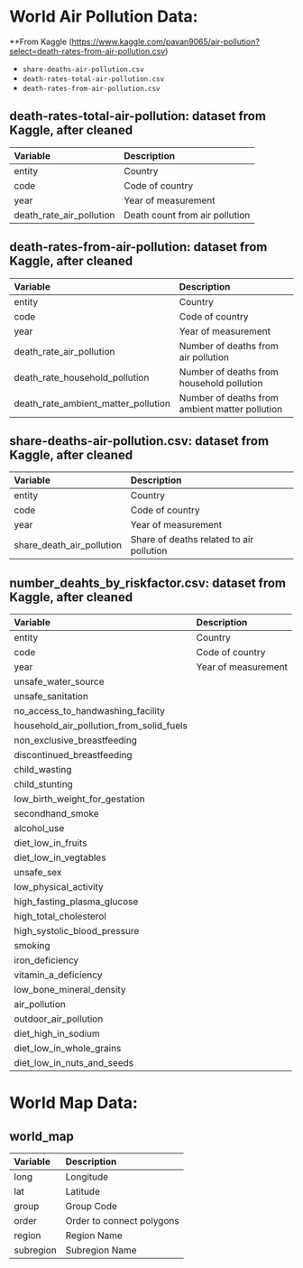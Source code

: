 # World Air Pollution Data:

**From Kaggle (https://www.kaggle.com/pavan9065/air-pollution?select=death-rates-from-air-pollution.csv)
  - `share-deaths-air-pollution.csv`
  - `death-rates-total-air-pollution.csv`
  - `death-rates-from-air-pollution.csv`
  
## death-rates-total-air-pollution: dataset from Kaggle, after cleaned

|Variable         |Description |
|:----------------|:-----------|
|entity           | Country |
|code             | Code of country  |
|year             | Year of measurement |
|death_rate_air_pollution | Death count from air pollution | 

## death-rates-from-air-pollution: dataset from Kaggle, after cleaned

|Variable         |Description |
|:----------------|:-----------|
|entity           | Country |
|code             | Code of country  |
|year             | Year of measurement |
|death_rate_air_pollution | Number of deaths from air pollution | 
|death_rate_household_pollution |Number of deaths from household pollution | 
|death_rate_ambient_matter_pollution | Number of deaths from ambient matter pollution | 

## share-deaths-air-pollution.csv: dataset from Kaggle, after cleaned

|Variable         |Description |
|:----------------|:-----------|
|entity           | Country |
|code             | Code of country  |
|year             | Year of measurement |
|share_death_air_pollution | Share of deaths related to air pollution| 

## number_deahts_by_riskfactor.csv: dataset from Kaggle, after cleaned

|Variable         |Description |
|:----------------|:-----------|
|entity           | Country |
|code             | Code of country  |
|year             | Year of measurement |
|unsafe_water_source | | 
|unsafe_sanitation | | 
|no_access_to_handwashing_facility | | 
|household_air_pollution_from_solid_fuels | | 
|non_exclusive_breastfeeding | | 
|discontinued_breastfeeding | | 
|child_wasting | | 
|child_stunting | | 
|low_birth_weight_for_gestation | | 
|secondhand_smoke | | 
|alcohol_use | | 
|diet_low_in_fruits | | 
|diet_low_in_vegtables | | 
|unsafe_sex | | 
|low_physical_activity | | 
|high_fasting_plasma_glucose | | 
|high_total_cholesterol | | 
|high_systolic_blood_pressure | | 
|smoking | | 
|iron_deficiency | | 
|vitamin_a_deficiency | | 
|low_bone_mineral_density | | 
|air_pollution | | 
|outdoor_air_pollution | | 
|diet_high_in_sodium | | 
|diet_low_in_whole_grains | | 
|diet_low_in_nuts_and_seeds | |

# World Map Data: 

## world_map
|Variable         |Description |
|:----------------|:-----------|
|long           | Longitude |
|lat             | Latitude |
|group            |Group Code |
|order | Order to connect polygons| 
|region | Region Name| 
|subregion | Subregion Name | 
